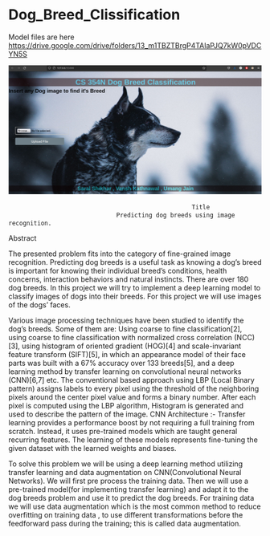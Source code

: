 # Dog_Breed_Clissification

Model files are here https://drive.google.com/drive/folders/13_m1TBZTBrgP4TAlaPJQ7kW0pVDCYN5S

![Home_Page](./static/files/home.png)

                                                       Title
                                  Predicting dog breeds using image recognition.

  Abstract

The presented problem fits into the category of fine-grained image recognition.
Predicting dog breeds is a useful task as knowing a dog’s breed is important for knowing their individual breed’s conditions, health concerns, interaction behaviors and natural instincts.
There are over 180 dog breeds. In this project we will try to implement a deep learning model to classify images of dogs into their breeds. For this project we will use images of the dogs’ faces.

Various image processing techniques have been studied to identify the dog’s breeds.
Some of them are: Using coarse to fine classification[2], using coarse to fine classification with normalized cross correlation (NCC)[3], using histogram of oriented gradient (HOG)[4] and scale-invariant feature transform (SIFT)[5], in which an appearance model of their face parts was built with a 67% accuracy over 133 breeds[5], and a deep learning method by transfer learning on convolutional neural networks (CNN)[6,7] etc.
The conventional based approach using LBP (Local Binary pattern)  assigns labels to every pixel using the threshold of the neighboring pixels around the center pixel value and forms a binary number.  After each pixel is computed using the LBP algorithm, Histogram is generated and used to describe the pattern of the image.
CNN Architecture :- Transfer learning provides a performance boost by not requiring a full training from scratch. Instead, it uses pre-trained models which are taught general recurring features. The learning of these models represents fine-tuning the given dataset with the learned weights and biases.

To solve this problem we will be using a deep learning method utilizing transfer learning and data augmentation on CNN(Convolutional Neural Networks). We will first pre process the training data. Then we will use a pre-trained model(for implementing transfer learning) and adapt it to the dog breeds problem and use it to predict the dog breeds. For training data we will use data augmentation which is the  most common method to reduce overfitting on training data , to use different transformations before the feedforward pass during the training; this is called data augmentation.
